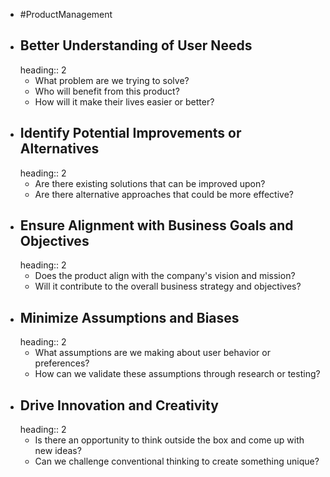 - #ProductManagement
- ## Better Understanding of User Needs
  heading:: 2
	- What problem are we trying to solve?
	- Who will benefit from this product?
	- How will it make their lives easier or better?
- ## Identify Potential Improvements or Alternatives
  heading:: 2
	- Are there existing solutions that can be improved upon?
	- Are there alternative approaches that could be more effective?
- ## Ensure Alignment with Business Goals and Objectives
  heading:: 2
	- Does the product align with the company's vision and mission?
	- Will it contribute to the overall business strategy and objectives?
- ## Minimize Assumptions and Biases
  heading:: 2
	- What assumptions are we making about user behavior or preferences?
	- How can we validate these assumptions through research or testing?
- ## Drive Innovation and Creativity
  heading:: 2
	- Is there an opportunity to think outside the box and come up with new ideas?
	- Can we challenge conventional thinking to create something unique?